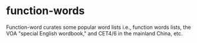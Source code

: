 # function-words


Function-word curates some popular word lists i.e., function words lists, the VOA "special English wordbook," and CET4/6 in the mainland China, etc.
